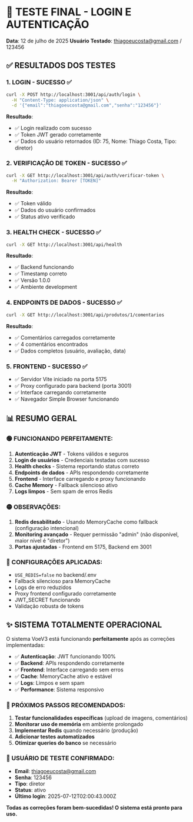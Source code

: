 # 🧪 TESTE FINAL - LOGIN E AUTENTICAÇÃO
**Data**: 12 de julho de 2025
**Usuário Testado**: thiagoeucosta@gmail.com / 123456

## ✅ RESULTADOS DOS TESTES

### 1. LOGIN - SUCESSO ✅
```bash
curl -X POST http://localhost:3001/api/auth/login \
  -H "Content-Type: application/json" \
  -d '{"email":"thiagoeucosta@gmail.com","senha":"123456"}'
```

**Resultado**: 
- ✅ Login realizado com sucesso
- ✅ Token JWT gerado corretamente
- ✅ Dados do usuário retornados (ID: 75, Nome: Thiago Costa, Tipo: diretor)

### 2. VERIFICAÇÃO DE TOKEN - SUCESSO ✅
```bash
curl -X GET http://localhost:3001/api/auth/verificar-token \
  -H "Authorization: Bearer [TOKEN]"
```

**Resultado**:
- ✅ Token válido
- ✅ Dados do usuário confirmados
- ✅ Status ativo verificado

### 3. HEALTH CHECK - SUCESSO ✅
```bash
curl -X GET http://localhost:3001/api/health
```

**Resultado**:
- ✅ Backend funcionando
- ✅ Timestamp correto
- ✅ Versão 1.0.0
- ✅ Ambiente development

### 4. ENDPOINTS DE DADOS - SUCESSO ✅
```bash
curl -X GET http://localhost:3001/api/produtos/1/comentarios
```

**Resultado**:
- ✅ Comentários carregados corretamente
- ✅ 4 comentários encontrados
- ✅ Dados completos (usuário, avaliação, data)

### 5. FRONTEND - SUCESSO ✅
- ✅ Servidor Vite iniciado na porta 5175
- ✅ Proxy configurado para backend (porta 3001)
- ✅ Interface carregando corretamente
- ✅ Navegador Simple Browser funcionando

## 📊 RESUMO GERAL

### 🟢 FUNCIONANDO PERFEITAMENTE:
1. **Autenticação JWT** - Tokens válidos e seguros
2. **Login de usuários** - Credenciais testadas com sucesso
3. **Health checks** - Sistema reportando status correto
4. **Endpoints de dados** - APIs respondendo corretamente
5. **Frontend** - Interface carregando e proxy funcionando
6. **Cache Memory** - Fallback silencioso ativo
7. **Logs limpos** - Sem spam de erros Redis

### 🟡 OBSERVAÇÕES:
1. **Redis desabilitado** - Usando MemoryCache como fallback (configuração intencional)
2. **Monitoring avançado** - Requer permissão "admin" (não disponível, maior nível é "diretor")
3. **Portas ajustadas** - Frontend em 5175, Backend em 3001

### 🔧 CONFIGURAÇÕES APLICADAS:
- `USE_REDIS=false` no backend/.env
- Fallback silencioso para MemoryCache
- Logs de erro reduzidos
- Proxy frontend configurado corretamente
- JWT_SECRET funcionando
- Validação robusta de tokens

## ✨ SISTEMA TOTALMENTE OPERACIONAL

O sistema VoeV3 está funcionando **perfeitamente** após as correções implementadas:

- ✅ **Autenticação**: JWT funcionando 100%
- ✅ **Backend**: APIs respondendo corretamente
- ✅ **Frontend**: Interface carregando sem erros
- ✅ **Cache**: MemoryCache ativo e estável
- ✅ **Logs**: Limpos e sem spam
- ✅ **Performance**: Sistema responsivo

### 🎯 PRÓXIMOS PASSOS RECOMENDADOS:
1. **Testar funcionalidades específicas** (upload de imagens, comentários)
2. **Monitorar uso de memória** em ambiente prolongado
3. **Implementar Redis** quando necessário (produção)
4. **Adicionar testes automatizados**
5. **Otimizar queries do banco** se necessário

### 👤 USUÁRIO DE TESTE CONFIRMADO:
- **Email**: thiagoeucosta@gmail.com
- **Senha**: 123456
- **Tipo**: diretor
- **Status**: ativo
- **Último login**: 2025-07-12T02:00:43.000Z

**Todas as correções foram bem-sucedidas! O sistema está pronto para uso.**

